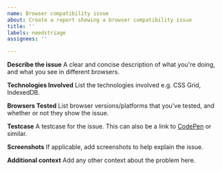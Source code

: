 ```yaml
---
name: Browser compatibility issue
about: Create a report showing a browser compatibility issue
title: ''
labels: needstriage
assignees: ''

---
```


**Describe the issue**
A clear and concise description of what you're doing, and what you see in different browsers.

**Technologies Involved**
List the technologies involved e.g. CSS Grid, IndexedDB.

**Browsers Tested**
List browser versions/platforms that you've tested, and whether or not they show the issue.

**Testcase**
A testcase for the issue. This can also be a link to [CodePen](https://codepen.io/) or similar.

**Screenshots**
If applicable, add screenshots to help explain the issue.

**Additional context**
Add any other context about the problem here.
